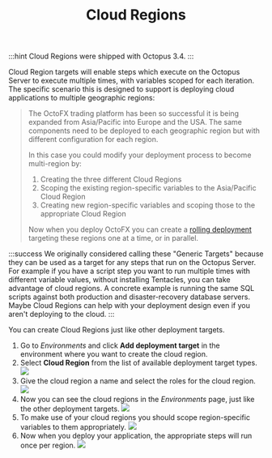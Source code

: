 ﻿---
title: Cloud Regions
position: 2
---


:::hint
Cloud Regions were shipped with Octopus 3.4.
:::


Cloud Region targets will enable steps which execute on the Octopus Server to execute multiple times, with variables scoped for each iteration. The specific scenario this is designed to support is deploying cloud applications to multiple geographic regions:


> The OctoFX trading platform has been so successful it is being expanded from Asia/Pacific into Europe and the USA. The same components need to be deployed to each geographic region but with different configuration for each region.
> 
> 
> In this case you could modify your deployment process to become multi-region by:
> 
> 1. Creating the three different Cloud Regions
> 2. Scoping the existing region-specific variables to the Asia/Pacific Cloud Region
> 3. Creating new region-specific variables and scoping those to the appropriate Cloud Region
> 
> 
> 
> Now when you deploy OctoFX you can create a [rolling deployment](/docs/home/patterns/rolling-deployments.md) targeting these regions one at a time, or in parallel.


:::success
We originally considered calling these "Generic Targets" because they can be used as a target for any steps that run on the Octopus Server. For example if you have a script step you want to run multiple times with different variable values, without installing Tentacles, you can take advantage of cloud regions. A concrete example is running the same SQL scripts against both production and disaster-recovery database servers. Maybe Cloud Regions can help with your deployment design even if you aren't deploying to the cloud.
:::


You can create Cloud Regions just like other deployment targets.

1. Go to *Environments* and click **Add deployment target** in the environment where you want to create the cloud region.
2. Select **Cloud Region** from the list of available deployment target types.
![](https://i.octopus.com/blog/201604-2016-04-0715_35_30-cloud_region_target-PEQY.png)
3. Give the cloud region a name and select the roles for the cloud region.
![](https://i.octopus.com/blog/201604-2016-04-0715_40_07-cloud_region_details-TSJY.png)
4. Now you can see the cloud regions in the *Environments* page, just like the other deployment targets.
![](https://i.octopus.com/blog/201604-2016-04-0715_48_45-cloud_target_environment-VRKV.png)
5. To make use of your cloud regions you should scope region-specific variables to them appropriately.
![](https://i.octopus.com/blog/201604-2016-04-0722_48_54-cloud_region_variables-4L36.png)
6. Now when you deploy your application, the appropriate steps will run once per region.
![](https://i.octopus.com/blog/201604-2016-04-0723_25_07-cloud_region_deploy_log-ZR4J.png)
